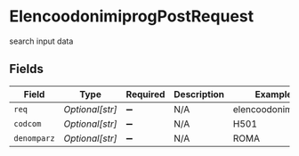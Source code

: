 # ElencoodonimiprogPostRequest

search input data


## Fields

| Field              | Type               | Required           | Description        | Example            |
| ------------------ | ------------------ | ------------------ | ------------------ | ------------------ |
| `req`              | *Optional[str]*    | :heavy_minus_sign: | N/A                | elencoodonimiprog  |
| `codcom`           | *Optional[str]*    | :heavy_minus_sign: | N/A                | H501               |
| `denomparz`        | *Optional[str]*    | :heavy_minus_sign: | N/A                | ROMA               |
